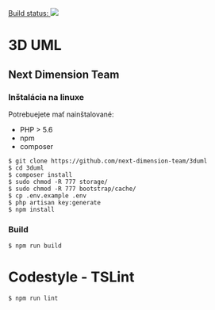 <a href="http://team15-16.studenti.fiit.stuba.sk:8085/browse/UML-PROD">Build status: <img src="http://team15-16.studenti.fiit.stuba.sk:8085/plugins/servlet/buildStatusImage/UML-PROD"></a>

# 3D UML

## Next Dimension Team

### Inštalácia na linuxe

Potrebuejete mať nainštalované:
 - PHP > 5.6
 - npm
 - composer

```
$ git clone https://github.com/next-dimension-team/3duml
$ cd 3duml
$ composer install
$ sudo chmod -R 777 storage/
$ sudo chmod -R 777 bootstrap/cache/
$ cp .env.example .env
$ php artisan key:generate
$ npm install
```

### Build
```
$ npm run build
```

# Codestyle - TSLint
```
$ npm run lint
```
